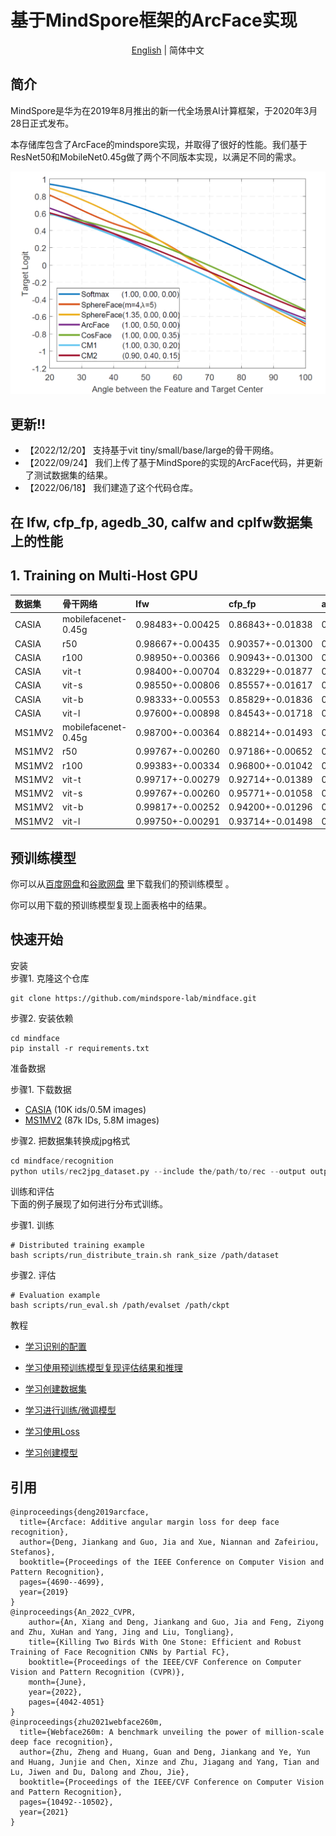 # 基于MindSpore框架的ArcFace实现
<div align="center">

[English](README.md) | 简体中文

</div>

## 简介
MindSpore是华为在2019年8月推出的新一代全场景AI计算框架，于2020年3月28日正式发布。

本存储库包含了ArcFace的mindspore实现，并取得了很好的性能。我们基于ResNet50和MobileNet0.45g做了两个不同版本实现，以满足不同的需求。
<div align="center"><img src="image/arcface.png" width="600" ></div>


## 更新!!
+ 【2022/12/20】 支持基于vit tiny/small/base/large的骨干网络。
+ 【2022/09/24】 我们上传了基于MindSpore的实现的ArcFace代码，并更新了测试数据集的结果。
+ 【2022/06/18】 我们建造了这个代码仓库。

## 在 lfw, cfp_fp, agedb_30, calfw and cplfw数据集上的性能

## 1. Training on Multi-Host GPU

| 数据集       | 骨干网络            | lfw         | cfp_fp      | agedb_30    | calfw | cplfw |
|:---------------|:--------------------|:------------|:------------|:------------|:------------|:------------|
| CASIA         | mobilefacenet-0.45g | 0.98483+-0.00425 | 0.86843+-0.01838 | 0.90133+-0.02118 | 0.90917+-0.01294 | 0.81217+-0.02232 |
| CASIA         | r50 | 0.98667+-0.00435 | 0.90357+-0.01300 | 0.91750+-0.02277 | 0.92033+-0.01122 | 0.83667+-0.01719 |
| CASIA         | r100 | 0.98950+-0.00366 | 0.90943+-0.01300 | 0.91833+-0.01655 | 0.92433+-0.01017 | 0.84967+-0.01904 |
| CASIA         | vit-t | 0.98400+-0.00704 | 0.83229+-0.01877 | 0.87283+-0.02468 | 0.90667+-0.00934 | 0.80700+-0.01767 |
| CASIA         | vit-s | 0.98550+-0.00806 | 0.85557+-0.01617 | 0.87850+-0.02194 | 0.91083+-0.00876 | 0.82500+-0.01685 |
| CASIA         | vit-b | 0.98333+-0.00553 | 0.85829+-0.01836 | 0.87417+-0.01838 | 0.90800+-0.00968 | 0.81400+-0.02236 |
| CASIA         | vit-l | 0.97600+-0.00898 | 0.84543+-0.01718 | 0.85317+-0.01411 | 0.89733+-0.00910 | 0.79550+-0.01648 |
| MS1MV2         | mobilefacenet-0.45g| 0.98700+-0.00364 | 0.88214+-0.01493 | 0.90950+-0.02076 | 0.91750+-0.01088 | 0.82633+-0.02014 |
| MS1MV2         | r50 | 0.99767+-0.00260 | 0.97186+-0.00652 | 0.97783+-0.00869 | 0.96067+-0.01121 | 0.92033+-0.01732 |
| MS1MV2         | r100 | 0.99383+-0.00334 | 0.96800+-0.01042 | 0.93767+-0.01724 | 0.93267+-0.01327 | 0.89150+-0.01763 |
| MS1MV2         | vit-t | 0.99717+-0.00279 | 0.92714+-0.01389 | 0.96717+-0.00727 | 0.95600+-0.01198 | 0.89950+-0.01291 |
| MS1MV2         | vit-s | 0.99767+-0.00260 | 0.95771+-0.01058 | 0.97617+-0.00972 | 0.95800+-0.01142 | 0.91267+-0.01104 |
| MS1MV2         | vit-b | 0.99817+-0.00252 | 0.94200+-0.01296 | 0.97517+-0.00858 | 0.96000+-0.01179 | 0.90967+-0.01152 |
| MS1MV2         | vit-l | 0.99750+-0.00291 | 0.93714+-0.01498 | 0.96483+-0.01031 | 0.95817+-0.01158 | 0.90450+-0.01062 |


## 预训练模型
你可以从[百度网盘](https://pan.baidu.com/s/1AOUY-b21gcU7X0ghQ0CYlw?pwd=qccr)和[谷歌网盘](https://drive.google.com/file/d/1MOw5n7V_LSxcbqw7g5FNtJmeZj4qnd3c/view?usp=sharing) 里下载我们的预训练模型 。


你可以用下载的预训练模型复现上面表格中的结果。

## 快速开始

<summary>安装</summary>
步骤1. 克隆这个仓库

```shell
git clone https://github.com/mindspore-lab/mindface.git
```

步骤2. 安装依赖
```shell
cd mindface
pip install -r requirements.txt
```


<summary>准备数据</summary>

步骤1. 下载数据 
- [CASIA](https://github.com/deepinsight/insightface/tree/master/recognition/_datasets_#casia-webface-10k-ids05m-images-1) (10K ids/0.5M images)
- [MS1MV2](https://github.com/deepinsight/insightface/tree/master/recognition/_datasets_#ms1m-arcface-85k-ids58m-images-57) (87k IDs, 5.8M images)

步骤2. 把数据集转换成jpg格式
```python
cd mindface/recognition
python utils/rec2jpg_dataset.py --include the/path/to/rec --output output/path
```

<summary>训练和评估</summary>
下面的例子展现了如何进行分布式训练。

步骤1. 训练
```shell
# Distributed training example
bash scripts/run_distribute_train.sh rank_size /path/dataset
```

步骤2. 评估
```shell
# Evaluation example
bash scripts/run_eval.sh /path/evalset /path/ckpt
```




<summary>教程</summary>

- [学习识别的配置](../../tutorials/detection/config.md) 

- [学习使用预训练模型复现评估结果和推理](../../tutorials/recognition/inference.md) 
- [学习创建数据集](../../tutorials/recognition/dataset.md)
- [学习进行训练/微调模型](../../tutorials/recognition/finetune.md)
- [学习使用Loss](../../tutorials/recognition/loss.md)
- [学习创建模型](../../tutorials/recognition/model.md)



## 引用

```
@inproceedings{deng2019arcface,
  title={Arcface: Additive angular margin loss for deep face recognition},
  author={Deng, Jiankang and Guo, Jia and Xue, Niannan and Zafeiriou, Stefanos},
  booktitle={Proceedings of the IEEE Conference on Computer Vision and Pattern Recognition},
  pages={4690--4699},
  year={2019}
}
@inproceedings{An_2022_CVPR,
    author={An, Xiang and Deng, Jiankang and Guo, Jia and Feng, Ziyong and Zhu, XuHan and Yang, Jing and Liu, Tongliang},
    title={Killing Two Birds With One Stone: Efficient and Robust Training of Face Recognition CNNs by Partial FC},
    booktitle={Proceedings of the IEEE/CVF Conference on Computer Vision and Pattern Recognition (CVPR)},
    month={June},
    year={2022},
    pages={4042-4051}
}
@inproceedings{zhu2021webface260m,
  title={Webface260m: A benchmark unveiling the power of million-scale deep face recognition},
  author={Zhu, Zheng and Huang, Guan and Deng, Jiankang and Ye, Yun and Huang, Junjie and Chen, Xinze and Zhu, Jiagang and Yang, Tian and Lu, Jiwen and Du, Dalong and Zhou, Jie},
  booktitle={Proceedings of the IEEE/CVF Conference on Computer Vision and Pattern Recognition},
  pages={10492--10502},
  year={2021}
}
```